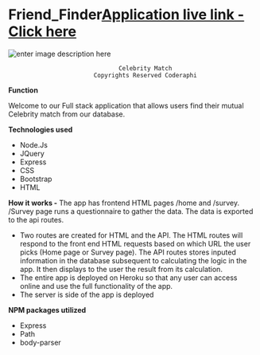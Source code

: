 # Friend_Finder[Application live link - Click here](https://friendfindercelebs.herokuapp.com/)


![enter image description here](https://lh3.googleusercontent.com/1sdb6T7M4v2EF3H0l1yvqe8OVfwLD9TPrvfuiDkI4L7w0IKFBkWIAotspZoh8j2CWMp3pyOTUzvQ)

	                               Celebrity Match
                            Copyrights Reserved Coderaphi



**Function**

Welcome to our Full stack application that allows users find their mutual Celebrity match from our database. 

**Technologies used**

 - Node.Js
 - JQuery
 - Express
 - CSS
 - Bootstrap
 - HTML
 
**How it works
-** The app has frontend HTML pages /home and /survey. /Survey page runs a    questionnaire to gather the data. The data is exported to the api routes. 
- Two routes  are created for HTML and the API. The HTML routes will respond to the front end HTML requests based on which URL the user picks (Home page or Survey page). The API routes stores inputed information in the database subsequent to calculating the logic in the app. It then displays to the user the result from its calculation. 
- The entire app is deployed on Heroku so that any user can access online and use the full functionality of the app. 
- The server is side of the app is deployed

**NPM packages utilized**

- Express
- Path
- body-parser
